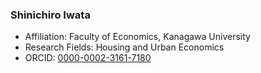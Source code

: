 ### Shinichiro Iwata 
- Affiliation: Faculty of Economics, Kanagawa University
- Research Fields: Housing and Urban Economics
- ORCID: <a href="https://orcid.org/0000-0002-3161-7180">0000-0002-3161-7180</a>



<!--
**Shinichiro-Iwata/Shinichiro-Iwata** is a ✨ _special_ ✨ repository because its `README.md` (this file) appears on your GitHub profile.

Here are some ideas to get you started:

- 🔭 I’m currently working on ...
- 🌱 I’m currently learning ...
- 👯 I’m looking to collaborate on ...
- 🤔 I’m looking for help with ...
- 💬 Ask me about ...
- 📫 How to reach me: ...
- 😄 Pronouns: ...
- ⚡ Fun fact: ...
-->
